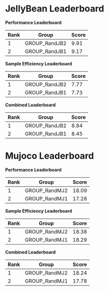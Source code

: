 # JellyBean Leaderboard

**Performance Leaderboard**

|Rank      |Group     |Score     |
|----------|----------|----------|
|1      |GROUP_RandJB2     |9.91     |
|2      |GROUP_RandJB1     |9.17     |


**Sample Efficiency Leaderboard**

|Rank      |Group     |Score     |
|----------|----------|----------|
|1      |GROUP_RandJB2     |7.77     |
|2      |GROUP_RandJB1     |7.73     |


**Combined Leaderboard**

|Rank      |Group     |Score     |
|----------|----------|----------|
|1      |GROUP_RandJB2     |8.84     |
|2      |GROUP_RandJB1     |8.45     |


# Mujoco Leaderboard

**Performance Leaderboard**

|Rank      |Group     |Score     |
|----------|----------|----------|
|1      |GROUP_RandMJ2     |18.09     |
|2      |GROUP_RandMJ1     |17.28     |


**Sample Efficiency Leaderboard**

|Rank      |Group     |Score     |
|----------|----------|----------|
|1      |GROUP_RandMJ2     |18.38     |
|2      |GROUP_RandMJ1     |18.29     |


**Combined Leaderboard**

|Rank      |Group     |Score     |
|----------|----------|----------|
|1      |GROUP_RandMJ2     |18.24     |
|2      |GROUP_RandMJ1     |17.78     |


